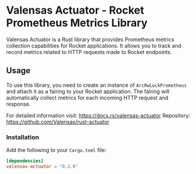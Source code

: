 # Valensas Actuator - Rocket Prometheus Metrics Library

Valensas Actuator is a Rust library that provides Prometheus metrics collection capabilities for Rocket applications. It allows you to track and record metrics related to HTTP requests made to Rocket endpoints.

## Usage

To use this library, you need to create an instance of `ArcRwLockPrometheus` and attach it as a fairing to your Rocket application. The fairing will automatically collect metrics for each incoming HTTP request and response.

For detailed information visit: https://docs.rs/valensas-actuator 
Repository: https://github.com/Valensas/rust-actuator

### Installation

Add the following to your `Cargo.toml` file:

```toml
[dependencies]
valensas-actuator = "0.2.0"
